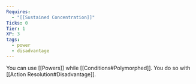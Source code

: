 ```yaml
---
Requires:
  - "[[Sustained Concentration]]"
Ticks: 0
Tier: 1
XP: 3
tags:
  - power
  - disadvantage
---
```

You can use [[Powers]] while [[Conditions#Polymorphed]]. You do so with [[Action Resolution#Disadvantage]].